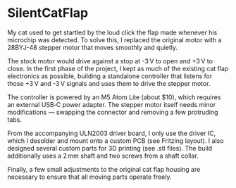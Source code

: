 # SilentCatFlap
My cat used to get startled by the loud click the flap made whenever his microchip was detected.
To solve this, I replaced the original motor with a 28BYJ-48 stepper motor that moves smoothly and quietly.

The stock motor would drive against a stop at -3 V to open and +3 V to close. In the first phase of the project, I kept as much of the existing cat flap electronics as possible, building a standalone controller that listens for those +3 V and -3 V signals and uses them to drive the stepper motor.

The controller is powered by an M5 Atom Lite (about $10), which requires an external USB‑C power adapter. The stepper motor itself needs minor modifications — swapping the connector and removing a few protruding tabs.

From the accompanying ULN2003 driver board, I only use the driver IC, which I desolder and mount onto a custom PCB (see Fritzing layout). I also designed several custom parts for 3D printing (see .stl files). The build additionally uses a 2 mm shaft and two screws from a shaft collar.

Finally, a few small adjustments to the original cat flap housing are necessary to ensure that all moving parts operate freely.
